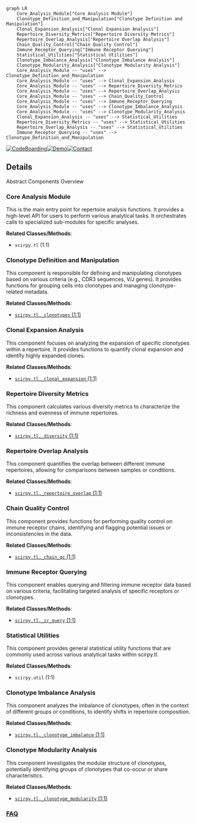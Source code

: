 ```mermaid
graph LR
    Core_Analysis_Module["Core Analysis Module"]
    Clonotype_Definition_and_Manipulation["Clonotype Definition and Manipulation"]
    Clonal_Expansion_Analysis["Clonal Expansion Analysis"]
    Repertoire_Diversity_Metrics["Repertoire Diversity Metrics"]
    Repertoire_Overlap_Analysis["Repertoire Overlap Analysis"]
    Chain_Quality_Control["Chain Quality Control"]
    Immune_Receptor_Querying["Immune Receptor Querying"]
    Statistical_Utilities["Statistical Utilities"]
    Clonotype_Imbalance_Analysis["Clonotype Imbalance Analysis"]
    Clonotype_Modularity_Analysis["Clonotype Modularity Analysis"]
    Core_Analysis_Module -- "uses" --> Clonotype_Definition_and_Manipulation
    Core_Analysis_Module -- "uses" --> Clonal_Expansion_Analysis
    Core_Analysis_Module -- "uses" --> Repertoire_Diversity_Metrics
    Core_Analysis_Module -- "uses" --> Repertoire_Overlap_Analysis
    Core_Analysis_Module -- "uses" --> Chain_Quality_Control
    Core_Analysis_Module -- "uses" --> Immune_Receptor_Querying
    Core_Analysis_Module -- "uses" --> Clonotype_Imbalance_Analysis
    Core_Analysis_Module -- "uses" --> Clonotype_Modularity_Analysis
    Clonal_Expansion_Analysis -- "uses" --> Statistical_Utilities
    Repertoire_Diversity_Metrics -- "uses" --> Statistical_Utilities
    Repertoire_Overlap_Analysis -- "uses" --> Statistical_Utilities
    Immune_Receptor_Querying -- "uses" --> Clonotype_Definition_and_Manipulation
```

[![CodeBoarding](https://img.shields.io/badge/Generated%20by-CodeBoarding-9cf?style=flat-square)](https://github.com/CodeBoarding/CodeBoarding)[![Demo](https://img.shields.io/badge/Try%20our-Demo-blue?style=flat-square)](https://www.codeboarding.org/demo)[![Contact](https://img.shields.io/badge/Contact%20us%20-%20contact@codeboarding.org-lightgrey?style=flat-square)](mailto:contact@codeboarding.org)

## Details

Abstract Components Overview

### Core Analysis Module
This is the main entry point for repertoire analysis functions. It provides a high-level API for users to perform various analytical tasks. It orchestrates calls to specialized sub-modules for specific analyses.


**Related Classes/Methods**:

- `scirpy.tl` (1:1)


### Clonotype Definition and Manipulation
This component is responsible for defining and manipulating clonotypes based on various criteria (e.g., CDR3 sequences, V/J genes). It provides functions for grouping cells into clonotypes and managing clonotype-related metadata.


**Related Classes/Methods**:

- <a href="https://github.com/scverse/scirpy/blob/main/src/scirpy/tl/_clonotypes.py#L1-L1" target="_blank" rel="noopener noreferrer">`scirpy.tl._clonotypes` (1:1)</a>


### Clonal Expansion Analysis
This component focuses on analyzing the expansion of specific clonotypes within a repertoire. It provides functions to quantify clonal expansion and identify highly expanded clones.


**Related Classes/Methods**:

- <a href="https://github.com/scverse/scirpy/blob/main/src/scirpy/tl/_clonal_expansion.py#L1-L1" target="_blank" rel="noopener noreferrer">`scirpy.tl._clonal_expansion` (1:1)</a>


### Repertoire Diversity Metrics
This component calculates various diversity metrics to characterize the richness and evenness of immune repertoires.


**Related Classes/Methods**:

- <a href="https://github.com/scverse/scirpy/blob/main/src/scirpy/tl/_diversity.py#L1-L1" target="_blank" rel="noopener noreferrer">`scirpy.tl._diversity` (1:1)</a>


### Repertoire Overlap Analysis
This component quantifies the overlap between different immune repertoires, allowing for comparisons between samples or conditions.


**Related Classes/Methods**:

- <a href="https://github.com/scverse/scirpy/blob/main/src/scirpy/tl/_repertoire_overlap.py#L1-L1" target="_blank" rel="noopener noreferrer">`scirpy.tl._repertoire_overlap` (1:1)</a>


### Chain Quality Control
This component provides functions for performing quality control on immune receptor chains, identifying and flagging potential issues or inconsistencies in the data.


**Related Classes/Methods**:

- <a href="https://github.com/scverse/scirpy/blob/main/src/scirpy/tl/_chain_qc.py#L1-L1" target="_blank" rel="noopener noreferrer">`scirpy.tl._chain_qc` (1:1)</a>


### Immune Receptor Querying
This component enables querying and filtering immune receptor data based on various criteria, facilitating targeted analysis of specific receptors or clonotypes.


**Related Classes/Methods**:

- <a href="https://github.com/scverse/scirpy/blob/main/src/scirpy/tl/_ir_query.py#L1-L1" target="_blank" rel="noopener noreferrer">`scirpy.tl._ir_query` (1:1)</a>


### Statistical Utilities
This component provides general statistical utility functions that are commonly used across various analytical tasks within scirpy.tl.


**Related Classes/Methods**:

- `scirpy.util` (1:1)


### Clonotype Imbalance Analysis
This component analyzes the imbalance of clonotypes, often in the context of different groups or conditions, to identify shifts in repertoire composition.


**Related Classes/Methods**:

- <a href="https://github.com/scverse/scirpy/blob/main/src/scirpy/tl/_clonotype_imbalance.py#L1-L1" target="_blank" rel="noopener noreferrer">`scirpy.tl._clonotype_imbalance` (1:1)</a>


### Clonotype Modularity Analysis
This component investigates the modular structure of clonotypes, potentially identifying groups of clonotypes that co-occur or share characteristics.


**Related Classes/Methods**:

- <a href="https://github.com/scverse/scirpy/blob/main/src/scirpy/tl/_clonotype_modularity.py#L1-L1" target="_blank" rel="noopener noreferrer">`scirpy.tl._clonotype_modularity` (1:1)</a>




### [FAQ](https://github.com/CodeBoarding/GeneratedOnBoardings/tree/main?tab=readme-ov-file#faq)